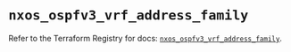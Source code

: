 # `nxos_ospfv3_vrf_address_family`

Refer to the Terraform Registry for docs: [`nxos_ospfv3_vrf_address_family`](https://registry.terraform.io/providers/ciscodevnet/nxos/0.5.10/docs/resources/ospfv3_vrf_address_family).
